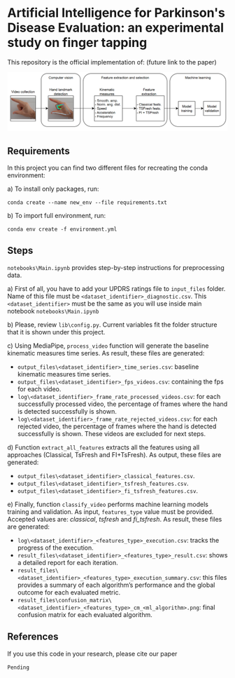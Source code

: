# Artificial Intelligence for Parkinson's Disease Evaluation: an experimental study on finger tapping

This repository is the official implementation of: (future link to the paper)

<img src="data/StepsFTinCV.png" width="900">

## Requirements

In this project you can find two different files for recreating the conda environment:

a) To install only packages, run:

```setup
conda create --name new_env --file requirements.txt
```

b) To import full environment, run:

```setup
conda env create -f environment.yml
```

## Steps 

```notebooks\Main.ipynb``` provides step-by-step instructions for preprocessing data.

a) First of all, you have to add your UPDRS ratings file to ```input_files``` folder. Name of this file must be ```<dataset_identifier>_diagnostic.csv```. This ```<dataset_identifier>``` must be the same as you will use inside main notebook ```notebooks\Main.ipynb```

b) Please, review ```lib\config.py```. Current variables fit the folder structure that it is shown under this project.

c) Using MediaPipe, ```process_video``` function will generate the baseline kinematic measures time series. As result, these files are generated: 

- ```output_files\<dataset_identifier>_time_series.csv```: baseline kinematic measures time series.
- ```output_files\<dataset_identifier>_fps_videos.csv```: containing the fps for each video.
- ```log\<dataset_identifier>_frame_rate_processed_videos.csv```: for each successfully processed video, the percentage of frames where the hand is detected successfully is shown.
- ```log\<dataset_identifier>_frame_rate_rejected_videos.csv```: for each rejected video, the percentage of frames where the hand is detected successfully is shown. These videos are excluded for next steps.

d) Function ```extract_all_features``` extracts all the features using all approaches (Classical, TsFresh and FI+TsFresh). As output, these files are generated:

- ```output_files\<dataset_identifier>_classical_features.csv```.
- ```output_files\<dataset_identifier>_tsfresh_features.csv```.
- ```output_files\<dataset_identifier>_fi_tsfresh_features.csv```.

e) Finally, function ```classify_video``` performs machine learning models training and validation. As input, ```features_type``` value must be provided. Accepted values are: *classical*, *tsfresh* and *fi_tsfresh*. As result, these files are generated: 

- ```log\<dataset_identifier>_<features_type>_execution.csv```: tracks the progress of the execution.
- ```result_files\<dataset_identifier>_<features_type>_result.csv```: shows a detailed report for each iteration.
- ```result_files\<dataset_identifier>_<features_type>_execution_summary.csv```: this files provides a summary of each algorithm’s performance and the global outcome for each evaluated metric.
- ```result_files\confusion_matrix\<dataset_identifier>_<features_type>_cm_<ml_algorithm>.png```: final confusion matrix for each evaluated algorithm.

## References

If you use this code in your research, please cite our paper

```
Pending
```
